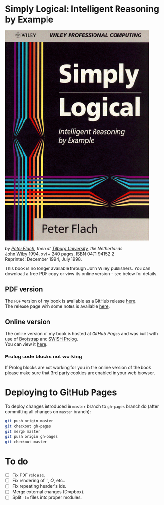 # Simply Logical: Intelligent Reasoning by Example #


![](SLfront.gif "Simply Logical cover")

*by [Peter Flach](https://www.cs.bris.ac.uk/~flach/index.html), then at [Tilburg University](http://www.tilburguniversity.nl/), the Netherlands*  
[John Wiley](http://www.wiley.co.uk/) 1994, xvi + 240 pages, ISBN 0471 94152 2  
Reprinted: December 1994, July 1998.

This book is no longer available through John Wiley publishers. You can download a free PDF copy or view its online version - see below for details.

## PDF version ##
The `PDF` version of my book is available as a GitHub release [here](https://github.com/So-Cool/simply-logical/releases/download/v1.0/SL.pdf).  
The release page with some notes is available [here](https://github.com/So-Cool/simply-logical/releases/tag/v1.0).

## Online version ##
The online version of my book is hosted at *GitHub Pages* and was built with use of [Bootstrap](http://getbootstrap.com/) and [SWISH Prolog](http://swish.swi-prolog.org/).  
You can view it [here](so-cool.github.io/simply-logical).

### Prolog code blocks not working ###
If Prolog blocks are not working for you in the online version of the book please make sure that 3rd party cookies are enabled in your web browser.

# Deploying to GitHub Pages #
To deploy changes introduced in `master` branch to `gh-pages` branch do (after committing all changes on `master` branch):
``` bash
git push origin master
git checkout gh-pages
git merge master
git push origin gh-pages
git checkout master
```

# To do #
- [ ] Fix PDF release.
- [ ] Fix rendering of *¨*, *Ô*, etc..
- [ ] Fix repeating header's ids.
- [ ] Merge external changes (Dropbox).
- [ ] Split `htm` files into proper modules.
